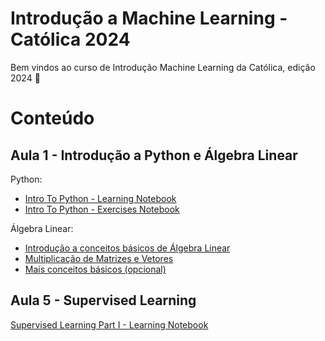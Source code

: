# Introdução a Machine Learning - Católica 2024

Bem vindos ao curso de Introdução Machine Learning da Católica, edição 2024 🎉

# Conteúdo

## Aula 1 - Introdução a Python e Álgebra Linear

Python:
- [Intro To Python - Learning Notebook](https://colab.research.google.com/github/Hospital-Da-Luz-Learning-Health/MLCatolica24/blob/main/Aula%201%20-%20Introdução/Intro%20to%20Python%20-%20Learning%20Notebook.ipynb)
- [Intro To Python - Exercises Notebook](https://colab.research.google.com/github/Hospital-Da-Luz-Learning-Health/MLCatolica24/blob/main/Aula%201%20-%20Introdução/Intro%20to%20Python%20-%20Exercise%20Notebook.ipynb)

Álgebra Linear:
- [Introdução a conceitos básicos de Álgebra Linear](https://colab.research.google.com/github/MonitSharma/Numerical-Linear-Algebra/blob/main/Basic%20Numerical%20Linear%20Algebra/1-Scalars%2C_Vectors%2C_Matrices_and_Tensors.ipynb)
- [Multiplicação de Matrizes e Vetores](https://colab.research.google.com/github/MonitSharma/Numerical-Linear-Algebra/blob/main/Basic%20Numerical%20Linear%20Algebra/2-Multiplying_Matrices_and_Vectors.ipynb)
- [Mais conceitos básicos (opcional)](https://github.com/MonitSharma/Numerical-Linear-Algebra)


## Aula 5 - Supervised Learning

[Supervised Learning Part I - Learning Notebook](https://colab.research.google.com/github/Hospital-Da-Luz-Learning-Health/MLCatolica24/blob/development_jorge/Aula%205%20-%20Supervised%20Learning%20I/Learning%20Notebook.ipynb)



